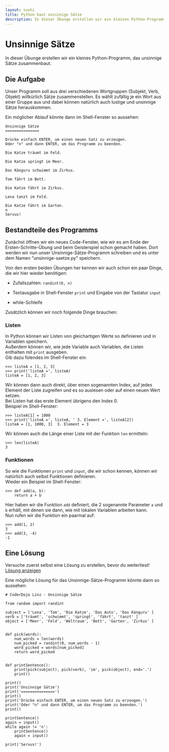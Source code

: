 ```yaml
---
layout: sushi
title: Python baut unsinnige Sätze
description: In dieser Übunge erstellen wir ein kleines Python-Programm, das unsinnige Sätze zusammenbaut.
---
```



# Unsinnige Sätze

In dieser Übunge erstellen wir ein kleines Python-Programm, das unsinnige Sätze zusammenbaut.


## Die Aufgabe

Unser Programm soll aus drei verschiedenen Wortgruppen (Subjekt, Verb, Objekt) willkürlich Sätze zusammenstellen.
Es wählt zufällig je ein Wort aus einer Gruppe aus und dabei können natürlich auch lustige und unsinnige Sätze herauskommen.

Ein möglicher Ablauf könnte dann im Shell-Fenster so aussehen:

	Unsinnige Sätze
	===============

	Drücke einfach ENTER, um einen neuen Satz zu erzeugen.
	Oder "n" und dann ENTER, um das Programm zu beenden.

	Die Katze träumt im Feld.

	Die Katze springt im Meer.

	Das Känguru schwimmt im Zirkus.

	Tom fährt im Bett.

	Die Katze fährt im Zirkus.

	Lena tanzt im Feld.

	Die Katze fährt im Garten.
	n
	Servus!


## Bestandteile des Programms

Zunächst öffnen wir ein neues Code-Fenster, wie wir es am Ende der Ersten-Schritte-Übung und beim Geisterspiel schon gemacht haben.
Dort werden wir nun unser Unsinnige-Sätze-Programm schreiben und es unter dem Namen "unsinnige-saetze.py" speichern.

Von den ersten beiden Übungen her kennen wir auch schon ein paar Dinge, die wir hier wieder benötigen:

* Zufallszahlen: `randint(0, n)`

* Textausgabe in Shell-Fenster `print` und Eingabe von der Tastatur `input`

* while-Schleife

Zusätzlich können wir noch folgende Dinge brauchen:


### Listen

In Python können wir Listen von gleichartigen Werte so definieren und in Variablen speichern.<br />
Außerdem können wir, wie jede Variable auch Variablen, die Listen enthalten mit `print` ausgeben.<br />
Gib dazu folendes im Shell-Fenster ein:

	>>> listeA = [1, 2, 3]
	>>> print('listeA =', listeA)
	listeA = [1, 2, 3]

Wir können dann auch direkt, über einen sogenannten Index, auf jedes Element der Liste zugreifen und es so auslesen oder auf einen neuen Wert setzen.<br />
Bei Listen hat das erste Element übrigens den Index 0.<br />
Beispiel im Shell-Fenster:

	>>> listeA[1] = 1000
	>>> print('listeA =', listeA, ' 3. Element =', listeA[2])
	listeA = [1, 1000, 3]  3. Element = 3

Wir können auch die Länge einer Liste mit der Funktion `len` ermitteln:

	>>> len(listeA)
	3


### Funktionen

So wie die Funktionen `print` und `input`, die wir schon kennen, können wir natürlich auch selbst Funktionen definieren.<br />
Wieder ein Beispiel im Shell-Fenster:

	>>> def add(a, b):
		return a + b

Hier haben wir die Funktion `add` definiert, die 2 sogenannte Parameter `a` und `b` erhält, mit denen sie dann, wie mit lokalen Variablen arbeiten kann.<br />
Nun rufen wir die Funktion ein paarmal auf:

	>>> add(1, 2)
	3
	>>> add(3, -4)
	-1


## Eine Lösung

<div class="alert alert-info cd-alert-medium">
    Versuche zuerst selbst eine Lösung zu erstellen, bevor du weiterliest!<br/>
    <a class="btn btn-success" href="#solution">Lösung anzeigen</a>
</div>
<div class="empty-page"></div>

Eine mögliche Lösung für das Unsinnige-Sätze-Programm könnte dann so aussehen:

<a id="solution"></a>

	# CoderDojo Linz - Unsinnige Sätze

	from random import randint

	subject = ['Lena', 'Tom', 'Die Katze', 'Das Auto', 'Das Känguru' ]
	verb = ['träumt', 'schwimmt', 'springt', 'fährt', 'tanzt' ]
	object = ['Meer', 'Feld', 'Weltraum', 'Bett', 'Garten', 'Zirkus' ]


	def pick(words):
		num_words = len(words)
		num_picked = randint(0, num_words - 1)
		word_picked = words[num_picked]
		return word_picked


	def printSentence():
		print(pick(subject), pick(verb), 'im', pick(object), end='.')
		print()

	print()
	print('Unsinnige Sätze')
	print('===============')
	print()
	print('Drücke einfach ENTER, um einen neuen Satz zu erzeugen.')
	print('Oder "n" und dann ENTER, um das Programm zu beenden.')
	print()

	printSentence()
	again = input()
	while again != 'n':
		printSentence()
		again = input()

	print('Servus!')
